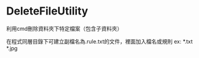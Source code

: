 # DeleteFileUtility
利用cmd刪除資料夾下特定檔案（包含子資料夾）

在程式同層目錄下可建立副檔名為.rule.txt的文件，裡面加入檔名或規則
ex:
*.txt
*.jpg

